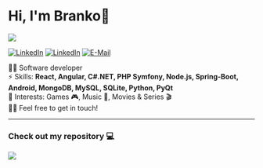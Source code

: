 <h1>Hi, I'm Branko👋</h1>

<a href="https://www.linkedin.com/in/branko-milovanovic/" target="_blank"><img src="https://img.shields.io/badge/-Branko_Milovanovic-blue?style=flat-square&logo=Linkedin&logoColor=white&link=https://www.linkedin.com/in/branko-milovanovic/"></a>

[![LinkedIn](https://img.shields.io/badge/-Branko_Milovanovic-blue?style=flat-square&logo=Linkedin&logoColor=white&link=https://www.linkedin.com/in/branko-milovanovic/)](https://www.linkedin.com/in/branko-milovanovic)
[![LinkedIn](https://img.shields.io/badge/-Branko_Milovanovic-blue?style=flat-square&logo=Instagram&logoColor=white&link=https://www.instagram.com/branko_milovanovic_/)](https://www.instagram.com/branko_milovanovic_/)
[![E-Mail](https://img.shields.io/badge/-brankomilovanovic2000@gmail.com-c14438?style=flat-square&logo=Gmail&logoColor=white&link=mailto:brankomilovanovic2000@gmail.com)](mailto:rafaelcodomingues@gmail.com)

👨‍💻 Software developer<br>
⚡ Skills: **React, Angular, C#.NET, PHP Symfony, Node.js, Spring-Boot, Android, MongoDB, MySQL, SQLite, Python, PyQt**<br>
💜 Interests: Games 🎮, Music 🎵, Movies & Series 🎬<br>
👋🏻 Feel free to get in touch!

<hr>

### Check out my repository 💻
![](https://komarev.com/ghpvc/?username=brankomilovanovic)
<!-- Here are some ideas to get you started:

- 🔭 I’m currently working on ...
- 🌱 I’m currently learning ...
- 👯 I’m looking to collaborate on ...
- 🤔 I’m looking for help with ...
- 💬 Ask me about ...
- 📫 How to reach me: ...
- 😄 Pronouns: ...
- ⚡ Fun fact: ...
-->
